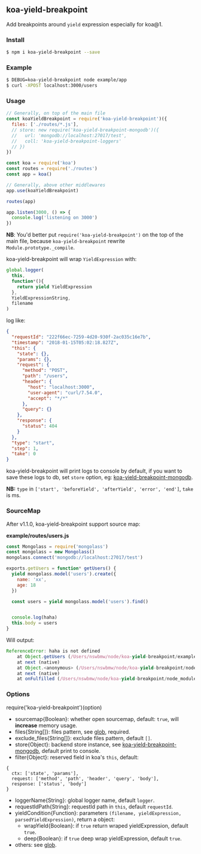## koa-yield-breakpoint

Add breakpoints around `yield` expression especially for koa@1.

### Install

```sh
$ npm i koa-yield-breakpoint --save
```

### Example

```sh
$ DEBUG=koa-yield-breakpoint node example/app
$ curl -XPOST localhost:3000/users
```

### Usage

```js
// Generally, on top of the main file
const koaYieldBreakpoint = require('koa-yield-breakpoint')({
  files: ['./routes/*.js'],
  // store: new require('koa-yield-breakpoint-mongodb')({
  //   url: 'mongodb://localhost:27017/test',
  //   coll: 'koa-yield-breakpoint-loggers'
  // })
})

const koa = require('koa')
const routes = require('./routes')
const app = koa()

// Generally, above other middlewares
app.use(koaYieldBreakpoint)

routes(app)

app.listen(3000, () => {
  console.log('listening on 3000')
})
```

**NB**: You'd better put `require('koa-yield-breakpoint')` on the top of the main file, because `koa-yield-breakpoint` rewrite `Module.prototype._compile`.

koa-yield-breakpoint will wrap `YieldExpression` with:

```js
global.logger(
  this,
  function*(){
    return yield YieldExpression
  },
  YieldExpressionString,
  filename
)
```

log like:

```json
{
  "requestId": "222f66ec-7259-4d20-930f-2ac035c16e7b",
  "timestamp": "2018-01-15T05:02:18.827Z",
  "this": {
    "state": {},
    "params": {},
    "request": {
      "method": "POST",
      "path": "/users",
      "header": {
        "host": "localhost:3000",
        "user-agent": "curl/7.54.0",
        "accept": "*/*"
      },
      "query": {}
    },
    "response": {
      "status": 404
    }
  },
  "type": "start",
  "step": 1,
  "take": 0
}
```

koa-yield-breakpoint will print logs to console by default, if you want to save these logs to db, set `store` option, eg: [koa-yield-breakpoint-mongodb](https://github.com/nswbmw/koa-yield-breakpoint-mongodb).

**NB:** `type` in `['start', 'beforeYield', 'afterYield', 'error', 'end']`, `take` is ms.

### SourceMap

After v1.1.0, koa-yield-breakpoint support source map:

**example/routes/users.js**

```js
const Mongolass = require('mongolass')
const mongolass = new Mongolass()
mongolass.connect('mongodb://localhost:27017/test')

exports.getUsers = function* getUsers() {
  yield mongolass.model('users').create({
    name: 'xx',
    age: 18
  })

  const users = yield mongolass.model('users').find()


  console.log(haha)
  this.body = users
}
```

Will output:

```js
ReferenceError: haha is not defined
    at Object.getUsers (/Users/nswbmw/node/koa-yield-breakpoint/example/routes/users.js:16:15)
    at next (native)
    at Object.<anonymous> (/Users/nswbmw/node/koa-yield-breakpoint/node_modules/koa-route/index.js:34:19)
    at next (native)
    at onFulfilled (/Users/nswbmw/node/koa-yield-breakpoint/node_modules/koa/node_modules/co/index.js:65:19)
```

### Options

require('koa-yield-breakpoint')(option)

- sourcemap{Boolean}: whether open sourcemap, default: `true`, will **increase** memory usage.
- files{String[]}: files pattern, see [glob](https://github.com/isaacs/node-glob), required.
- exclude_files{String[]}: exclude files pattern, default `[]`.
- store{Object}: backend store instance, see [koa-yield-breakpoint-mongodb](https://github.com/nswbmw/koa-yield-breakpoint-mongodb), default print to console.
- filter{Object}: reserved field in koa's `this`, default:
```
{
  ctx: ['state', 'params'],
  request: ['method', 'path', 'header', 'query', 'body'],
  response: ['status', 'body']
}
```
- loggerName{String}: global logger name, default `logger`.
- requestIdPath{String}: requestId path in `this`, default `requestId`.
- yieldCondition{Function}: parameters `(filename, yieldExpression, parsedYieldExpression)`, return a object:
  - wrapYield{Boolean}: if `true` return wraped yieldExpression, default `true`.
  - deep{Boolean}: if `true` deep wrap yieldExpression, default `true`.
- others: see [glob](https://github.com/isaacs/node-glob#options).
